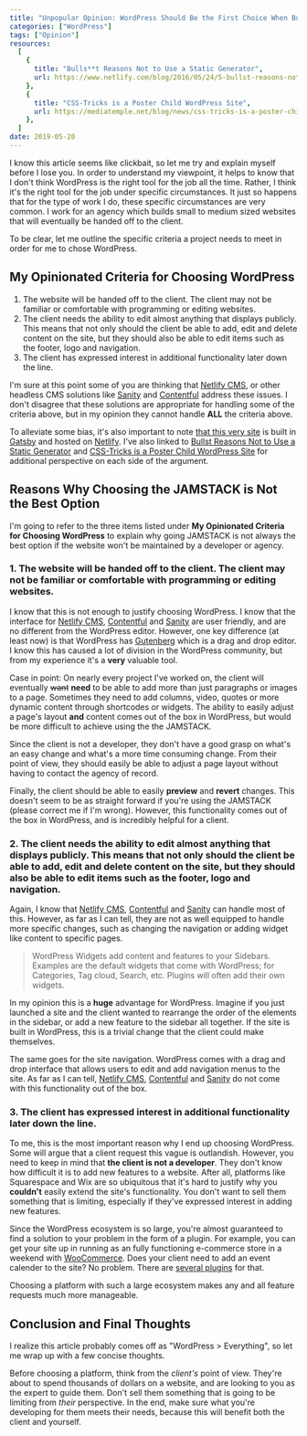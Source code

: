 ```yaml
---
title: "Unpopular Opinion: WordPress Should Be the First Choice When Building a Website That Won't Be Maintained by a Developer or Agency"
categories: ["WordPress"]
tags: ["Opinion"]
resources:
  [
    {
      title: "Bulls**t Reasons Not to Use a Static Generator",
      url: https://www.netlify.com/blog/2016/05/24/5-bullst-reasons-not-to-use-a-static-generator/,
    },
    {
      title: "CSS-Tricks is a Poster Child WordPress Site",
      url: https://mediatemple.net/blog/news/css-tricks-is-a-poster-child-wordpress-site/,
    },
  ]
date: 2019-05-20
---
```


I know this article seems like clickbait, so let me try and explain myself before I lose you. In order to understand my viewpoint, it helps to know that I don't think WordPress is the right tool for the job all the time. Rather, I think it's the right tool for the job under specific circumstances. It just so happens that for the type of work I do, these specific circumstances are very common. I work for an agency which builds small to medium sized websites that will eventually be handed off to the client.

To be clear, let me outline the specific criteria a project needs to meet in order for me to chose WordPress.

## My Opinionated Criteria for Choosing WordPress

1. The website will be handed off to the client. The client may not be familiar or comfortable with programming or editing websites.
2. The client needs the ability to edit almost anything that displays publicly. This means that not only should the client be able to add, edit and delete content on the site, but they should also be able to edit items such as the footer, logo and navigation.
3. The client has expressed interest in additional functionality later down the line.

I'm sure at this point some of you are thinking that [Netlify CMS](https://www.netlifycms.org/), or other headless CMS solutions like [Sanity](https://www.sanity.io/) and [Contentful](https://www.contentful.com/) address these issues. I don't disagree that these solutions are appropriate for handling some of the criteria above, but in my opinion they cannot handle **ALL** the criteria above.

To alleviate some bias, it's also important to note [that this very site](https://stevepolito.design/) is built in [Gatsby](https://www.gatsbyjs.org/) and hosted on [Netlify](https://www.netlify.com/). I've also linked to [Bullst Reasons Not to Use a Static Generator](https://www.netlify.com/blog/2016/05/24/5-bullst-reasons-not-to-use-a-static-generator/) and [CSS-Tricks is a Poster Child WordPress Site](https://mediatemple.net/blog/news/css-tricks-is-a-poster-child-wordpress-site/) for additional perspective on each side of the argument.

## Reasons Why Choosing the JAMSTACK is Not the Best Option

I'm going to refer to the three items listed under **My Opinionated Criteria for Choosing WordPress** to explain why going JAMSTACK is not always the best option if the website won't be maintained by a developer or agency.

### 1. The website will be handed off to the client. The client may not be familiar or comfortable with programming or editing websites.

I know that this is not enough to justify choosing WordPress. I know that the interface for [Netlify CMS](https://www.netlifycms.org/), [Contentful](https://www.contentful.com/) and [Sanity](https://www.sanity.io/) are user friendly, and are no different from the WordPress editor. However, one key difference (at least now) is that WordPress has [Gutenberg](https://wordpress.org/gutenberg/) which is a drag and drop editor. I know this has caused a lot of division in the WordPress community, but from my experience it's a **very** valuable tool.

Case in point: On nearly every project I've worked on, the client will eventually ~~want~~ **need** to be able to add more than just paragraphs or images to a page. Sometimes they need to add columns, video, quotes or more dynamic content through shortcodes or widgets. The ability to easily adjust a page's layout **and** content comes out of the box in WordPress, but would be more difficult to achieve using the the JAMSTACK.

Since the client is not a developer, they don't have a good grasp on what's an easy change and what's a more time consuming change. From their point of view, they should easily be able to adjust a page layout without having to contact the agency of record.

Finally, the client should be able to easily **preview** and **revert** changes. This doesn't seem to be as straight forward if you're using the JAMSTACK (please correct me if I'm wrong). However, this functionality comes out of the box in WordPress, and is incredibly helpful for a client.

### 2. The client needs the ability to edit almost anything that displays publicly. This means that not only should the client be able to add, edit and delete content on the site, but they should also be able to edit items such as the footer, logo and navigation.

Again, I know that [Netlify CMS](https://www.netlifycms.org/), [Contentful](https://www.contentful.com/) and [Sanity](https://www.sanity.io/) can handle most of this. However, as far as I can tell, they are not as well equipped to handle more specific changes, such as changing the navigation or adding widget like content to specific pages.

> WordPress Widgets add content and features to your Sidebars. Examples are the default widgets that come with WordPress; for Categories, Tag cloud, Search, etc. Plugins will often add their own widgets.

In my opinion this is a **huge** advantage for WordPress. Imagine if you just launched a site and the client wanted to rearrange the order of the elements in the sidebar, or add a new feature to the sidebar all together. If the site is built in WordPress, this is a trivial change that the client could make themselves.

The same goes for the site navigation. WordPress comes with a drag and drop interface that allows users to edit and add navigation menus to the site. As far as I can tell, [Netlify CMS](https://www.netlifycms.org/), [Contentful](https://www.contentful.com/) and [Sanity](https://www.sanity.io/) do not come with this functionality out of the box.

### 3. The client has expressed interest in additional functionality later down the line.

To me, this is the most important reason why I end up choosing WordPress. Some will argue that a client request this vague is outlandish. However, you need to keep in mind that **the client is not a developer**. They don't know how difficult it is to add new features to a website. After all, platforms like Squarespace and Wix are so ubiquitous that it's hard to justify why you **couldn't** easily extend the site's functionality. You don't want to sell them something that is limiting, especially if they've expressed interest in adding new features.

Since the WordPress ecosystem is so large, you're almost guaranteed to find a solution to your problem in the form of a plugin. For example, you can get your site up in running as an fully functioning e-commerce store in a weekend with [WooCommerce](https://woocommerce.com/). Does your client need to add an event calender to the site? No problem. There are [several plugins](https://wordpress.org/plugins/search/calendar/) for that.

Choosing a platform with such a large ecosystem makes any and all feature requests much more manageable.

## Conclusion and Final Thoughts

I realize this article probably comes off as "WordPress > Everything", so let me wrap up with a few concise thoughts.

Before choosing a platform, think from the _client's_ point of view. They're about to spend thousands of dollars on a website, and are looking to you as the expert to guide them. Don't sell them something that is going to be limiting from _their_ perspective. In the end, make sure what you're developing for them meets their needs, because this will benefit both the client and yourself.
